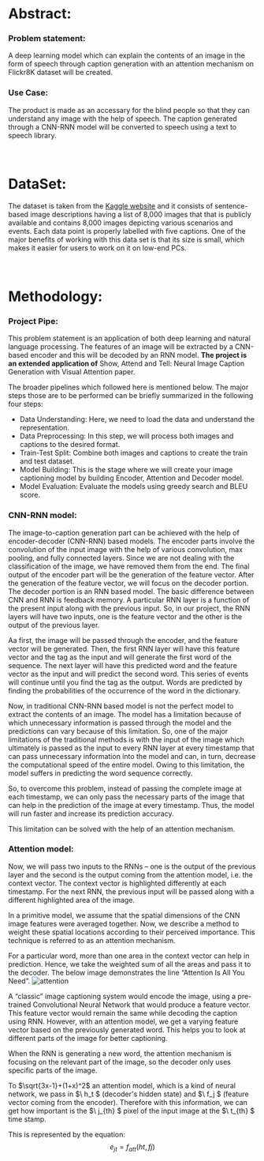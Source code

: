 # Abstract:
### Problem statement: 
A deep learning model which can explain the contents of an image in the form of speech through caption generation with an attention mechanism on Flickr8K dataset will be created. 

### Use Case: 
The product is made as an accessary for the blind people so that they can understand any image with the help of speech. The caption generated through a CNN-RNN model will be converted to speech using a text to speech library.<br><br><br>
 

# DataSet:  
The dataset is taken from the [Kaggle website](https://www.kaggle.com/datasets/adityajn105/flickr8k) and it consists of sentence-based image descriptions having a list of 8,000 images that that is publicly available and contains 8,000 images depicting various scenarios and events. Each data point is properly labelled with five captions. One of the major benefits of working with this data set is that its size is small, which makes it easier for users to work on it on low-end PCs. <br><br><br>
 

# Methodology:
### Project Pipe:
This problem statement is an application of both deep learning and natural language processing. The features of an image will be extracted by a CNN-based encoder and this will be decoded by an RNN model. <b>The project is an extended application of</b> Show, Attend and Tell: Neural Image Caption Generation with Visual Attention paper.

The broader pipelines which followed here is mentioned below. The major steps those are to be performed can be briefly summarized in the following four steps:
*	Data Understanding: Here, we need to load the data and understand the representation.
*	Data Preprocessing: In this step, we will process both images and captions to the desired format.
*	Train-Test Split: Combine both images and captions to create the train and test dataset.
*	Model Building: This is the stage where we will create your image captioning model by building Encoder, Attention and Decoder model.
*	Model Evaluation: Evaluate the models using greedy search and BLEU score.

### CNN-RNN model:
The image-to-caption generation part can be achieved with the help of encoder-decoder (CNN-RNN) based models. The encoder parts involve the convolution of the input image with the help of various convolution, max pooling, and fully connected layers. Since we are not dealing with the classification of the image, we have removed them from the end. The final output of the encoder part will be the generation of the feature vector.
After the generation of the feature vector, we will focus on the decoder portion. The decoder portion is an RNN based model. The basic difference between CNN and RNN is feedback memory. A particular RNN layer is a function of the present input along with the previous input. So, in our project, the RNN layers will have two inputs, one is the feature vector and the other is the output of the previous layer.
 
Aa first, the image will be passed through the encoder, and the feature vector will be generated. Then, the first RNN layer will have this feature vector and the <start> tag as the input and will generate the first word of the sequence. The next layer will have this predicted word and the feature vector as the input and will predict the second word. This series of events will continue until you find the <end> tag as the output. Words are predicted by finding the probabilities of the occurrence of the word in the dictionary.
 
 Now, in traditional CNN-RNN based model is not the perfect model to extract the contents of an image. The model has a limitation because of which unnecessary information is passed through the model and the predictions can vary because of this limitation. So, one of the major limitations of the traditional methods is with the input of the image which ultimately is passed as the input to every RNN layer at every timestamp that can pass unnecessary information into the model and can, in turn, decrease the computational speed of the entire model. Owing to this limitation, the model suffers in predicting the word sequence correctly.

So, to overcome this problem, instead of passing the complete image at each timestamp, we can only pass the necessary parts of the image that can help in the prediction of the image at every timestamp. Thus, the model will run faster and increase its prediction accuracy.

This limitation can be solved with the help of an attention mechanism.
 
 ### Attention model:
 Now, we will pass two inputs to the RNNs – one is the output of the previous layer and the second is the output coming from the attention model, i.e. the context vector. The context vector is highlighted differently at each timestamp. For the next RNN, the previous input will be passed along with a different highlighted area of the image.
 
In a primitive model, we assume that the spatial dimensions of the CNN image features were averaged together. Now, we describe a method to weight these spatial locations according to their perceived importance. This technique is referred to as an attention mechanism.

For a particular word, more than one area in the context vector can help in prediction. Hence, we take the weighted sum of all the areas and pass it to the decoder. The below image demonstrates the line “Attention Is All You Need”. 
![attention](https://user-images.githubusercontent.com/75905023/224535164-d7b39b1b-a2a4-44f2-a52e-49dfd12da32e.gif)
 
 A “classic” image captioning system would encode the image, using a pre-trained Convolutional Neural Network that would produce a feature vector. This feature vector would remain the same while decoding the caption using RNN. However, with an attention model, we get a varying feature vector based on the previously generated word. This helps you to look at different parts of the image for better captioning.
 
When the RNN is generating a new word, the attention mechanism is focusing on the relevant part of the image, so the decoder only uses specific parts of the image.
 
To $\sqrt{3x-1}+(1+x)^2$ an attention model, which is a kind of neural network, we pass in $\ h_t \$ (decoder's hidden state) and $\ f_j \$ (feature vector coming from the encoder). Therefore with this information, we can get how important is the $\ j_{th} \$ pixel of the input image at the $\ t_{th} \$ time stamp.


This is represented by the equation: $$e_{jt}=f_{att}(ht,fj)$$



